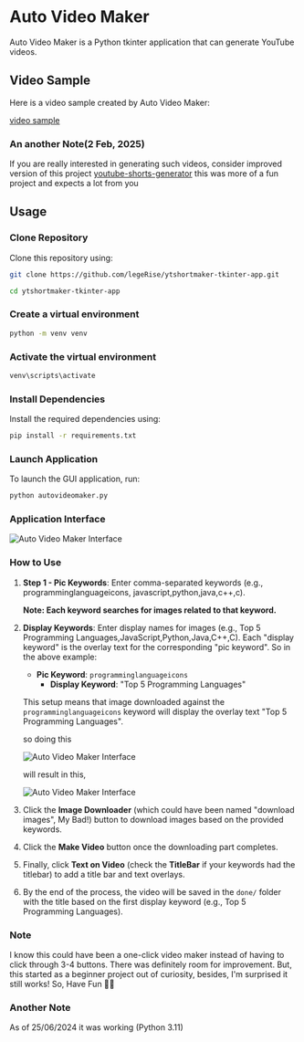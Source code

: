 # Auto Video Maker

Auto Video Maker is a Python tkinter application that can generate YouTube videos.
 
## Video Sample
Here is a video sample created by Auto Video Maker:

[video sample](https://github.com/legerise/ytshortmaker-tkinter-app/raw/master/done/Top%205%20Programming%20Languages.mp4)

### An another Note(2 Feb, 2025)
If you are really interested in generating such videos, consider improved version of this project [youtube-shorts-generator](https://github.com/legeRise/youtube-shorts-generator.git) this was more of a fun project and expects a lot from you

## Usage 

### Clone Repository

Clone this repository using:

```bash
git clone https://github.com/legeRise/ytshortmaker-tkinter-app.git
```

```bash
cd ytshortmaker-tkinter-app
```

### Create a virtual environment

```bash
python -m venv venv
```

### Activate the virtual environment

```bash
venv\scripts\activate
```

### Install Dependencies

Install the required dependencies using:

```bash
pip install -r requirements.txt
```

### Launch Application

To launch the GUI application, run:

```bash
python autovideomaker.py
```

### Application Interface

![Auto Video Maker Interface](https://github.com/legerise/ytshortmaker-tkinter-app/raw/master/assets/interface.png)

### How to Use

1. **Step 1 - Pic Keywords**: Enter comma-separated keywords (e.g., programminglanguageicons, javascript,python,java,c++,c). 

   **Note: Each keyword searches for images related to that keyword.**
   


2. **Display Keywords**: Enter display names for images (e.g., Top 5 Programming Languages,JavaScript,Python,Java,C++,C). Each "display keyword" is the overlay text for the corresponding "pic keyword". So in the above example:

   - **Pic Keyword**: `programminglanguageicons`
     - **Display Keyword**: "Top 5 Programming Languages"

   This setup means that image downloaded against the  `programminglanguageicons` keyword will display the overlay text "Top 5 Programming Languages".

   so doing this
   
   ![Auto Video Maker Interface](https://github.com/legerise/ytshortmaker-tkinter-app/raw/master/assets/instruction.png)

   will result in this,

   ![Auto Video Maker Interface](https://github.com/legerise/ytshortmaker-tkinter-app/raw/master/assets/result.png)
   
4. Click the **Image Downloader** (which could have been named "download images", My Bad!) button to download images based on the provided keywords.

5. Click the **Make Video** button once the downloading part completes.

6. Finally, click **Text on Video** (check the **TitleBar** if your keywords had the titlebar)  to add a title bar and text overlays.

7. By the end of the process, the video will be saved in the `done/` folder with the title based on the first display keyword (e.g., Top 5 Programming Languages). 

### Note

I know this could have been a one-click video maker instead of having to click through 3-4 buttons. There was definitely room for improvement. But, this started as a beginner project out of curiosity, besides, I'm surprised it still works! So, Have Fun 🤷‍♂️


### Another Note 

As of 25/06/2024 it was working (Python 3.11)



